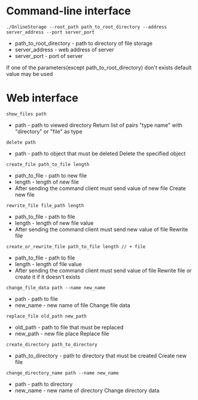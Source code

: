 # Command-line interface
```
./OnlineStorage --root_path path_to_root_directory --address server_address --port server_port
```
* path_to_root_directory - path to directory of file storage
* server_address - web address of server
* server_port - port of server

If one of the parameters(except path_to_root_directory) don't exists default value may be used

# Web interface
```
show_files path
```
* path - path to viewed directory
Return list of pairs "type name" with "directory" or "file" as type


```
delete path
```
* path - path to object that must be deleted
Delete the specified object

```
create_file path_to_file length
```
* path_to_file - path to new file
* length - length of new file
* After sending the command client must send value of new file
Create new file

```
rewrite_file file_path length
```
* path_to_file - path to file
* length - length of new file value
* After sending the command client must send new value of file
Rewrite file


```
create_or_rewrite_file path_to_file length // + file
```
* path_to_file - path to file
* length - length of file value
* After sending the command client must send value of file
  Rewrite file or create it if it doesn't exists


```
change_file_data path --name new_name
```
* path - path to file
* new_name - new name of file
Change file data


```
replace_file old_path new_path
```
* old_path - path to file that must be replaced
* new_path - new file place
Replace file

```
create_directory path_to_directory
```
* path_to_directory - path to directory that must be created
Create new file

```
change_directory_name path --name new_name
```
* path - path to directory
* new_name - new name of directory
Change directory data

